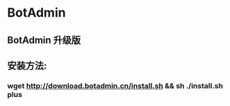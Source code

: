# BotAdmin
## BotAdmin 升级版
## 安装方法:
### wget http://download.botadmin.cn/install.sh && sh ./install.sh plus
# 
